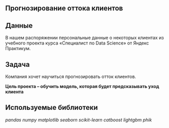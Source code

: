 







## **Прогнозирование оттока клиентов**

## Данные

В нашем распоряжении персональные данные о некоторых клиентах из учебного проекта курса «Специалист по Data Science» от Яндекс Практикум.

## Задача

Компания хочет научиться прогнозировать отток клиентов. 

**Цель проекта – обучить модель, которая будет предсказывать уход клиента**
  

## Используемые библиотеки
*pandas numpy matplotlib seaborn scikit-learn catboost lightgbm phik*
